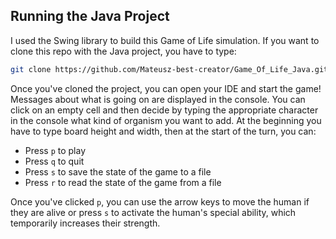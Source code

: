 ## Running the Java Project

I used the Swing library to build this Game of Life simulation. If you want to clone this repo with the Java project, you have to type:

```sh
git clone https://github.com/Mateusz-best-creator/Game_Of_Life_Java.git
```

Once you've cloned the project, you can open your IDE and start the game! Messages about what is going on are displayed in the console. You can click on an empty cell and then decide by typing the appropriate character in the console what kind of organism you want to add. At the beginning you have to type board height and width, then at the start of the turn, you can:

- Press `p` to play
- Press `q` to quit
- Press `s` to save the state of the game to a file
- Press `r` to read the state of the game from a file

Once you've clicked `p`, you can use the arrow keys to move the human if they are alive or press `s` to activate the human's special ability, which temporarily increases their strength.

